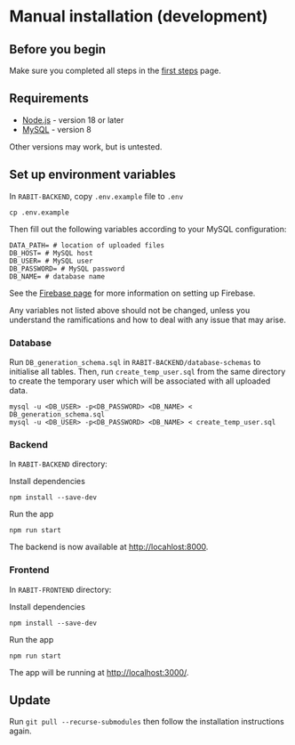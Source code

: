 # Manual installation (development)

## Before you begin

Make sure you completed all steps in the [first steps](./first-steps.md) page.

## Requirements

- [Node.js](https://nodejs.org) - version 18 or later
- [MySQL](https://dev.mysql.com/downloads/installer/) - version 8

Other versions may work, but is untested.

## Set up environment variables

In `RABIT-BACKEND`, copy `.env.example` file to `.env`

```
cp .env.example
```

Then fill out the following variables according to your MySQL configuration:

```shell
DATA_PATH= # location of uploaded files
DB_HOST= # MySQL host
DB_USER= # MySQL user
DB_PASSWORD= # MySQL password
DB_NAME= # database name
```
See the [Firebase page](./firebase.md) for more information on setting up Firebase.

Any variables not listed above should not be changed, unless you understand the ramifications and how to deal with any
issue that may arise.

### Database

Run `DB_generation_schema.sql` in `RABIT-BACKEND/database-schemas` to initialise all tables. Then, run
`create_temp_user.sql` from the same directory to create the temporary user which will be associated with all uploaded
data.

```
mysql -u <DB_USER> -p<DB_PASSWORD> <DB_NAME> < DB_generation_schema.sql
mysql -u <DB_USER> -p<DB_PASSWORD> <DB_NAME> < create_temp_user.sql
```

### Backend

In `RABIT-BACKEND` directory:

Install dependencies

```
npm install --save-dev
```

Run the app

```
npm run start
```

The backend is now available at <http://locahlost:8000>.

### Frontend

In `RABIT-FRONTEND` directory:

Install dependencies

```
npm install --save-dev
```

Run the app

```
npm run start
```

The app will be running at <http://localhost:3000/>.

## Update

Run `git pull --recurse-submodules` then follow the installation instructions again.
